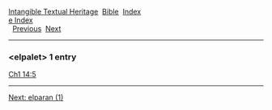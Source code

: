[Intangible Textual Heritage](../../index)  [Bible](../index) 
[Index](index)   
[e Index](_e_)  
  [Previous](c03626)  [Next](c03628) 

------------------------------------------------------------------------

### &lt;elpalet&gt; 1 entry

[Ch1 14:5](../kjv/ch1014.htm#005)  

------------------------------------------------------------------------

[Next: elparan (1)](c03628)
